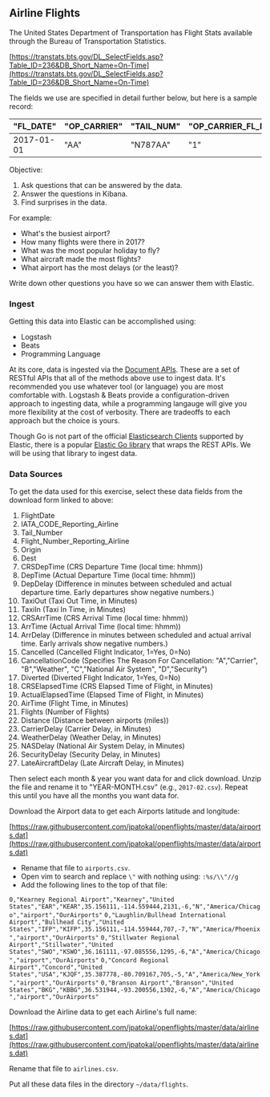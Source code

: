 ## Airline Flights

The United States Department of Transportation has Flight Stats available through the Bureau of Transportation Statistics.

[https://transtats.bts.gov/DL_SelectFields.asp?Table_ID=236&DB_Short_Name=On-Time](https://transtats.bts.gov/DL_SelectFields.asp?Table_ID=236&DB_Short_Name=On-Time)

The fields we use are specified in detail further below, but here is a sample record:

|"FL\_DATE"|"OP\_CARRIER"|"TAIL\_NUM"|"OP\_CARRIER\_FL\_NUM"|"ORIGIN"|"DEST"|"CRS\_DEP\_TIME"|"DEP\_TIME"|"DEP\_DELAY"|"TAXI\_OUT"|"TAXI\_IN"|"CRS\_ARR\_TIME"|"ARR\_TIME"|"ARR\_DELAY"|"CANCELLED"|"CANCELLATION\_CODE"|"DIVERTED"|"CRS\_ELAPSED\_TIME"|"ACTUAL\_ELAPSED\_TIME"|"AIR\_TIME"|"FLIGHTS"|"DISTANCE"|"CARRIER\_DELAY"|"WEATHER\_DELAY"|"NAS\_DELAY"|"SECURITY\_DELAY"|"LATE\_AIRCRAFT\_DELAY"|
|---|---|---|---|---|---|---|---|---|---|---|---|---|---|---|---|---|---|---|---|---|---|---|---|---|---|---|
|2017-01-01|"AA"|"N787AA"|"1"|"JFK"|"LAX"|"0800"|"0831"|31.00|25.00|26.00|"1142"|"1209"|27.00|0.00|""|0.00|402.00|398.00|347.00|1.00|2475.00|27.00|0.00|0.00|0.00|0.00|

Objective:

1. Ask questions that can be answered by the data.
2. Answer the questions in Kibana.
3. Find surprises in the data.

For example:

* What's the busiest airport?
* How many flights were there in 2017?
* What was the most popular holiday to fly?
* What aircraft made the most flights?
* What airport has the most delays (or the least)?

Write down other questions you have so we can answer them with Elastic.

### Ingest

Getting this data into Elastic can be accomplished using:

* Logstash
* Beats
* Programming Language

At its core, data is ingested via the [Document APIs](https://www.elastic.co/guide/en/elasticsearch/reference/current/docs.html).  These are a set of RESTful APIs that all of the methods above use to ingest data.  It's recommended you use whatever tool (or language) you are most comfortable with.  Logstash & Beats provide a configuration-driven approach to ingesting data, while a programming langauge will give you more flexibility at the cost of verbosity.  There are tradeoffs to each approach but the choice is yours.

Though Go is not part of the official [Elasticsearch Clients](https://www.elastic.co/guide/en/elasticsearch/client/index.html) supported by Elastic, there is a popular [Elastic Go library](https://github.com/olivere/elastic) that wraps the REST APIs.  We will be using that library to ingest data.

### Data Sources

To get the data used for this exercise, select these data fields from the download form linked to above:

1. FlightDate
1. IATA_CODE_Reporting_Airline
1. Tail_Number
1. Flight_Number_Reporting_Airline
1. Origin
1. Dest
1. CRSDepTime (CRS Departure Time (local time: hhmm))  
1. DepTime (Actual Departure Time (local time: hhmm))
1. DepDelay (Difference in minutes between scheduled and actual departure time. Early departures show negative numbers.)
1. TaxiOut (Taxi Out Time, in Minutes)
1. TaxiIn (Taxi In Time, in Minutes)
1. CRSArrTime (CRS Arrival Time (local time: hhmm))
1. ArrTime (Actual Arrival Time (local time: hhmm))
1. ArrDelay (Difference in minutes between scheduled and actual arrival time. Early arrivals show negative numbers.)
1. Cancelled (Cancelled Flight Indicator, 1=Yes, 0=No)
1. CancellationCode (Specifies The Reason For Cancellation: "A","Carrier", "B","Weather", "C","National Air System", "D","Security")
1. Diverted (Diverted Flight Indicator, 1=Yes, 0=No)
1. CRSElapsedTime (CRS Elapsed Time of Flight, in Minutes)
1. ActualElapsedTime (Elapsed Time of Flight, in Minutes)
1. AirTime (Flight Time, in Minutes)
1. Flights (Number of Flights)
1. Distance (Distance between airports (miles))
1. CarrierDelay (Carrier Delay, in Minutes)
1. WeatherDelay (Weather Delay, in Minutes)
1. NASDelay (National Air System Delay, in Minutes)
1. SecurityDelay (Security Delay, in Minutes)
1. LateAircraftDelay (Late Aircraft Delay, in Minutes)

Then select each month & year you want data for and click download.  Unzip the file and rename it to "YEAR-MONTH.csv" (e.g., `2017-02.csv`).  Repeat this until you have all the months you want data for.

Download the Airport data to get each Airports latitude and longitude:

[https://raw.githubusercontent.com/jpatokal/openflights/master/data/airports.dat](https://raw.githubusercontent.com/jpatokal/openflights/master/data/airports.dat)

* Rename that file to `airports.csv`.
* Open vim to search and replace `\"` with nothing using: `:%s/\\"//g`
* Add the following lines to the top of that file:

`0,"Kearney Regional Airport","Kearney","United States","EAR","KEAR",35.156111,-114.559444,2131,-6,"N","America/Chicago","airport","OurAirports"`
`0,"Laughlin/Bullhead International Airport","Bullhead City","United States","IFP","KIFP",35.156111,-114.559444,707,-7,"N","America/Phoenix","airport","OurAirports"`
`0,"Stillwater Regional Airport","Stillwater","United States","SWO","KSWO",36.161111,-97.085556,1295,-6,"A","America/Chicago","airport","OurAirports"`
`0,"Concord Regional Airport","Concord","United States","USA","KJQF",35.387778,-80.709167,705,-5,"A","America/New_York","airport","OurAirports"`
`0,"Branson Airport","Branson","United States","BKG","KBBG",36.531944,-93.200556,1302,-6,"A","America/Chicago","airport","OurAirports"`

Download the Airline data to get each Airline's full name:

[https://raw.githubusercontent.com/jpatokal/openflights/master/data/airlines.dat](https://raw.githubusercontent.com/jpatokal/openflights/master/data/airlines.dat)

Rename that file to `airlines.csv`.

Put all these data files in the directory `~/data/flights`.

